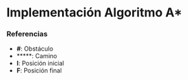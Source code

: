 # Implementación Algoritmo A*
### Referencias
- **#**: Obstáculo
- *****: Camino
- **I**: Posición inicial
- **F**: Posición final